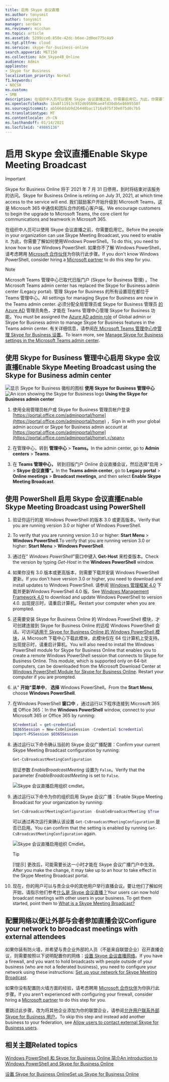 ```yaml
---
title: 启用 Skype 会议直播
ms.author: tonysmit
author: tonysmit
manager: serdars
ms.reviewer: micchan
ms.topic: article
ms.assetid: 5299cce0-850e-42dc-b6ae-2d0ee775c4a9
ms.tgt.pltfrm: cloud
ms.service: skype-for-business-online
search.appverid: MET150
ms.collection: Adm_Skype4B_Online
audience: Admin
appliesto:
- Skype for Business
localization_priority: Normal
f1.keywords:
- NOCSH
ms.custom:
- SMB
description: 在组织中人员可以使用 Skype 会议直播之前，你需要启用它。为此，你需要了解如何使用Windows PowerShell。如果不知道该Windows PowerShell，请考虑聘请 Microsoft 合作伙伴执行此步骤。
ms.openlocfilehash: 1ba8f11913c932d695806ae4fd30db5e8609530f
ms.sourcegitcommit: ab566ddab9d26440bac1716a975f30e075d0c7b5
ms.translationtype: MT
ms.contentlocale: zh-CN
ms.lasthandoff: 01/14/2021
ms.locfileid: "49865136"
---
```

# <a name="enable-skype-meeting-broadcast"></a><span data-ttu-id="0f127-105">启用 Skype 会议直播</span><span class="sxs-lookup"><span data-stu-id="0f127-105">Enable Skype Meeting Broadcast</span></span>

> [!IMPORTANT]
> <span data-ttu-id="0f127-106">Skype for Business Online 将于 2021 年 7 月 31 日停用，到时将结束对该服务的访问。</span><span class="sxs-lookup"><span data-stu-id="0f127-106">Skype for Business Online is retiring on July 31, 2021, at which time access to the service will end.</span></span> <span data-ttu-id="0f127-107">我们鼓励客户开始升级到 Microsoft Teams，这是 Microsoft 365 中通信和团队合作的核心客户端。</span><span class="sxs-lookup"><span data-stu-id="0f127-107">We encourage customers to begin the upgrade to Microsoft Teams, the core client for communications and teamwork in Microsoft 365.</span></span>

<span data-ttu-id="0f127-108">在组织中人员可以使用 Skype 会议直播之前，你需要启用它。</span><span class="sxs-lookup"><span data-stu-id="0f127-108">Before the people in your organization can use Skype Meeting Broadcast, you need to enable it.</span></span> <span data-ttu-id="0f127-109">为此，你需要了解如何使用Windows PowerShell。</span><span class="sxs-lookup"><span data-stu-id="0f127-109">To do this, you need to know how to use Windows PowerShell.</span></span> <span data-ttu-id="0f127-110">如果你不了解 Windows PowerShell，请考虑聘用 [Microsoft 合作伙伴](https://go.microsoft.com/fwlink/?linkid=391089)为你执行此步骤。</span><span class="sxs-lookup"><span data-stu-id="0f127-110">If you don't know Windows PowerShell, consider hiring a [Microsoft partner](https://go.microsoft.com/fwlink/?linkid=391089) to do this step for you.</span></span>



> [!NOTE]
> <span data-ttu-id="0f127-111">Microsoft Teams 管理中心已取代旧版门户 (Skype for Business 管理) 。</span><span class="sxs-lookup"><span data-stu-id="0f127-111">The Microsoft Teams admin center has replaced the Skype for Business admin center (Legacy portal).</span></span> <span data-ttu-id="0f127-112">管理 Skype for Business 的所有设置现在都位于 Teams 管理中心。</span><span class="sxs-lookup"><span data-stu-id="0f127-112">All settings for managing Skype for Business are now in the Teams admin center.</span></span> <span data-ttu-id="0f127-113">必须分配全局管理员或 Skype for Business 管理员 [的 Azure AD](https://docs.microsoft.com/azure/active-directory/roles/permissions-reference) 管理员角色，才能在 Teams 管理中心管理 Skype for Business 功能。</span><span class="sxs-lookup"><span data-stu-id="0f127-113">You must be assigned the [Azure AD admin role](https://docs.microsoft.com/azure/active-directory/roles/permissions-reference) of Global admin or Skype for Business admin to manage Skype for Business features in the Teams admin center.</span></span> <span data-ttu-id="0f127-114">有关详细信息，请参阅[在 Microsoft Teams 管理中心中管理 Skype for Business 设置](https://docs.microsoft.com/MicrosoftTeams/skype-for-business-settings?toc=/skypeforbusiness/sfbotoc/toc.json&bc=/skypeforbusiness/breadcrumb/toc.json)。</span><span class="sxs-lookup"><span data-stu-id="0f127-114">To learn more, see [Manage Skype for Business settings in the Microsoft Teams admin center](https://docs.microsoft.com/MicrosoftTeams/skype-for-business-settings?toc=/skypeforbusiness/sfbotoc/toc.json&bc=/skypeforbusiness/breadcrumb/toc.json).</span></span>

  
## <a name="enable-skype-meeting-broadcast-using-the-skype-for-business-admin-center"></a><span data-ttu-id="0f127-115">使用 Skype for Business 管理中心启用 Skype 会议直播</span><span class="sxs-lookup"><span data-stu-id="0f127-115">Enable Skype Meeting Broadcast using the Skype for Business admin center</span></span>

<span data-ttu-id="0f127-116">![显示 Skype for Business 徽标的图标](../images/sfb-logo-30x30.png) **使用 Skype for Business 管理中心**</span><span class="sxs-lookup"><span data-stu-id="0f127-116">![An icon showing the Skype for Business logo](../images/sfb-logo-30x30.png) **Using the Skype for Business admin center**</span></span>

1. <span data-ttu-id="0f127-117">使用全局管理员帐户或 Skype for Business 管理员帐户登录 [https://portal.office.com/adminportal/home](https://portal.office.com/adminportal/home) ，</span><span class="sxs-lookup"><span data-stu-id="0f127-117">Sign in with your global admin account or Skype for Business admin account at [https://portal.office.com/adminportal/home](https://portal.office.com/adminportal/home).</span></span>
    
2. <span data-ttu-id="0f127-118">在管理中心，转到 **管理中心**  >  **Teams。**</span><span class="sxs-lookup"><span data-stu-id="0f127-118">In the admin center, go to **Admin centers** > **Teams**.</span></span>
    
3. <span data-ttu-id="0f127-119">在 **Teams 管理中心，** 转到旧版门户 Online 会议直播会议，然后选择"启用  >    >  **Skype 会议直播"。**</span><span class="sxs-lookup"><span data-stu-id="0f127-119">In the **Teams admin center**, go to **Legacy portal** > **Online meetings** > **Broadcast meetings**, and then select **Enable Skype Meeting Broadcast**.</span></span>
    
## <a name="enable-skype-meeting-broadcast-using-powershell"></a><span data-ttu-id="0f127-120">使用 PowerShell 启用 Skype 会议直播</span><span class="sxs-lookup"><span data-stu-id="0f127-120">Enable Skype Meeting Broadcast using PowerShell</span></span>

1. <span data-ttu-id="0f127-121">验证你运行的是 Windows PowerShell 的版本 3.0 或更高版本。</span><span class="sxs-lookup"><span data-stu-id="0f127-121">Verify that you are running version 3.0 or higher of Windows PowerShell.</span></span>
    
2. <span data-ttu-id="0f127-122">To verify that you are running version 3.0 or higher: **Start Menu** > **Windows PowerShell**.</span><span class="sxs-lookup"><span data-stu-id="0f127-122">To verify that you are running version 3.0 or higher: **Start Menu** > **Windows PowerShell**.</span></span>
    
3. <span data-ttu-id="0f127-123">通过在" _Windows PowerShell_"窗口中键入  **Get-Host** 来检查版本。</span><span class="sxs-lookup"><span data-stu-id="0f127-123">Check the version by typing  _Get-Host_ in the **Windows PowerShell** window.</span></span>
    
4. <span data-ttu-id="0f127-124">如果你没有 3.0 版本或更高版本，则需要下载并安装 Windows PowerShell 更新。</span><span class="sxs-lookup"><span data-stu-id="0f127-124">If you don't have version 3.0 or higher, you need to download and install updates to Windows PowerShell.</span></span> <span data-ttu-id="0f127-125">请参阅 [Windows 管理框架 4.0](https://go.microsoft.com/fwlink/?LinkId=716845) 下载并更新Windows PowerShell 4.0 版。</span><span class="sxs-lookup"><span data-stu-id="0f127-125">See [Windows Management Framework 4.0](https://go.microsoft.com/fwlink/?LinkId=716845) to download and update Windows PowerShell to version 4.0.</span></span> <span data-ttu-id="0f127-126">出现提示时，请重启计算机。</span><span class="sxs-lookup"><span data-stu-id="0f127-126">Restart your computer when you are prompted.</span></span>
    
5. <span data-ttu-id="0f127-p106">还需要安装 Skype for Business Online 的 Windows PowerShell 模块，才可创建连接到 Skype for Business Online 的远程 Windows PowerShell 会话。可访问[适用于 Skype for Business Online 的 Windows PowerShell 模块](https://go.microsoft.com/fwlink/?LinkId=294688)，从 Microsoft 下载中心下载此模块，此模块仅在 64 位计算机上受支持。出现提示时，请重启计算机。</span><span class="sxs-lookup"><span data-stu-id="0f127-p106">You will also need to install the Windows PowerShell module for Skype for Business Online that enables you to create a remote Windows PowerShell session that connects to Skype for Business Online. This module, which is supported only on 64-bit computers, can be downloaded from the Microsoft Download Center at [Windows PowerShell Module for Skype for Business Online](https://go.microsoft.com/fwlink/?LinkId=294688). Restart your computer if you are prompted.</span></span>
    
6. <span data-ttu-id="0f127-130">从" **开始"菜单中**， **选择** Windows PowerShell。</span><span class="sxs-lookup"><span data-stu-id="0f127-130">From the **Start Menu**, choose **Windows PowerShell**.</span></span>
    
7. <span data-ttu-id="0f127-131">在Windows PowerShell **窗口中** ，通过运行以下程序连接到 Microsoft 365 或 Office 365：</span><span class="sxs-lookup"><span data-stu-id="0f127-131">In the **Windows PowerShell** window, connect to your Microsoft 365 or Office 365 by running:</span></span>
    
   ```PowerShell
   $Credential = get-credential
   $O365Session = New-CsOnlineSession -Credential $credential
   Import-PSSession $O365Session
   ```

8. <span data-ttu-id="0f127-132">通过运行以下命令确认当前的 Skype 会议广播配置：</span><span class="sxs-lookup"><span data-stu-id="0f127-132">Confirm your current Skype Meeting Broadcast configuration by running:</span></span>
    
   ```PowerShell
   Get-CsBroadcastMeetingConfiguration
   ```

    <span data-ttu-id="0f127-133">验证参数  _EnableBroadcastMeeting_ 设置为 `False`。</span><span class="sxs-lookup"><span data-stu-id="0f127-133">Verify that the parameter  _EnableBroadcastMeeting_ is set to `False`.</span></span>
    
     ![Skype 会议直播启用组织 cmdlet。](../images/44abe30d-d3df-4ca9-9761-603a7ff78723.png)
  
9. <span data-ttu-id="0f127-135">通过运行以下命令为你的组织启用 Skype 会议广播：</span><span class="sxs-lookup"><span data-stu-id="0f127-135">Enable Skype Meeting Broadcast for your organization by running:</span></span>
    
   ```PowerShell
   Set-CsBroadcastMeetingConfiguration -EnableBroadcastMeeting $True
   ```

    <span data-ttu-id="0f127-136">可以通过再次运行来确认该设置  `Get-CsBroadcastMeetingConfiguration` 是否已启用。</span><span class="sxs-lookup"><span data-stu-id="0f127-136">You can confirm that the setting is enabled by running  `Get-CsBroadcastMeetingConfiguration` again.</span></span>
    
     ![Skype 会议直播启用组织 Cmdlet。](../images/788515f0-32c9-415a-9235-6bfbe095e6f3.png)
  
    > [!TIP]
    > <span data-ttu-id="0f127-138">[!提示] 更改后，可能需要长达一小时才能在 Skype 会议广播门户中生效。</span><span class="sxs-lookup"><span data-stu-id="0f127-138">After you make the change, it may take up to an hour to take effect in the Skype Meeting Broadcast portal.</span></span> 
  
10. <span data-ttu-id="0f127-p107">现在，你的用户可以与贵企业中的其他用户举行直播会议。要让他们了解如何开始，请指示他们参考[什么是 Skype 会议直播？](https://support.office.com/article/c472c76b-21f1-4e4b-ab58-329a6c33757d)</span><span class="sxs-lookup"><span data-stu-id="0f127-p107">Your users can now hold broadcast meetings with other users in your business. To get them started, point them to [What is a Skype Meeting Broadcast?](https://support.office.com/article/c472c76b-21f1-4e4b-ab58-329a6c33757d)</span></span>
    
## <a name="configure-your-network-to-broadcast-meetings-with-external-attendees"></a><span data-ttu-id="0f127-141">配置网络以便让外部与会者参加直播会议</span><span class="sxs-lookup"><span data-stu-id="0f127-141">Configure your network to broadcast meetings with external attendees</span></span>

<span data-ttu-id="0f127-142">如果你装有防火墙，并希望与贵企业外部的人员（不是来自联盟企业）召开直播会议，则需要按照以下说明配置你的网络：[设置 Skype 会议直播网络](set-up-your-network-for-skype-meeting-broadcast.md)。</span><span class="sxs-lookup"><span data-stu-id="0f127-142">If you have a firewall, and you want to hold broadcasts with people outside of your business (who are not a federated business), you need to configure your network using these instructions: [Set up your network for Skype Meeting Broadcast](set-up-your-network-for-skype-meeting-broadcast.md).</span></span> 
  
<span data-ttu-id="0f127-143">如果你没有配置防火墙方面的经验，请考虑聘用 [Microsoft 合作伙伴](https://go.microsoft.com/fwlink/?linkid=391089)为你执行此步骤。</span><span class="sxs-lookup"><span data-stu-id="0f127-143">If you aren't experienced with configuring your firewall, consider hiring a [Microsoft partner](https://go.microsoft.com/fwlink/?linkid=391089) to do this step for you.</span></span>
  
<span data-ttu-id="0f127-144">要跳过此步骤，改为将其他企业添加为你的联盟企业，请参阅[允许用户联系外部 Skype for Business 用户](../set-up-skype-for-business-online/allow-users-to-contact-external-skype-for-business-users.md)。</span><span class="sxs-lookup"><span data-stu-id="0f127-144">To skip this step and instead add another business to your federation, see [Allow users to contact external Skype for Business users](../set-up-skype-for-business-online/allow-users-to-contact-external-skype-for-business-users.md).</span></span> 
  
## <a name="related-topics"></a><span data-ttu-id="0f127-145">相关主题</span><span class="sxs-lookup"><span data-stu-id="0f127-145">Related topics</span></span>

[<span data-ttu-id="0f127-146">Windows PowerShell 和 Skype for Business Online 简介</span><span class="sxs-lookup"><span data-stu-id="0f127-146">An introduction to Windows PowerShell and Skype for Business Online</span></span>](https://go.microsoft.com/fwlink/?LinkId=525039)
  
[<span data-ttu-id="0f127-147">设置 Skype for Business Online</span><span class="sxs-lookup"><span data-stu-id="0f127-147">Set up Skype for Business Online</span></span>](../set-up-skype-for-business-online/set-up-skype-for-business-online.md)

  
 
